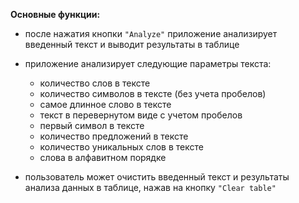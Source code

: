 **Основные функции:**
- после нажатия кнопки `"Analyze"` приложение анализирует введенный текст и выводит результаты в таблице

- приложение анализирует следующие параметры текста:
    - количество слов в тексте
    - количество символов в тексте (без учета пробелов)
    - самое длинное слово в тексте
    - текст в перевернутом виде с учетом пробелов
    - первый символ в тексте
    - количество предложений в тексте
    - количество уникальных слов в тексте
    - слова в алфавитном порядке

- пользователь может очистить введенный текст и результаты анализа данных в таблице, нажав на кнопку `"Clear table"`